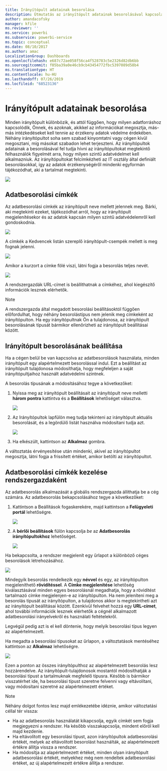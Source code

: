 ```yaml
---
title: Irányítópult adatainak besorolása
description: Útmutatás az irányítópult adatainak besorolásával kapcsolatban (például hogyan állíthatja be a rendszergazda, vagy hogy az irányítópult tulajdonosai hogyan tudják módosítani a besorolást).
author: amandacofsky
manager: kfile
ms.reviewer: ''
ms.service: powerbi
ms.subservice: powerbi-service
ms.topic: conceptual
ms.date: 08/10/2017
ms.author: amac
LocalizationGroup: Dashboards
ms.openlocfilehash: e687c72ae058f56ca4f528783c5e2326d82db6bb
ms.sourcegitcommit: f05ba39a0e46cb9cb43454772fbc5397089d58b4
ms.translationtype: HT
ms.contentlocale: hu-HU
ms.lasthandoff: 07/26/2019
ms.locfileid: "68523136"
---
```

# <a name="dashboard-data-classification"></a>Irányítópult adatainak besorolása
Minden irányítópult különbözik, és attól függően, hogy milyen adatforráshoz kapcsolódik, Önnek, és azoknak, akikkel az információkat megosztja, más-más intézkedéseket kell tennie az érzékeny adatok védelme érdekében. Néhány irányítópultot soha sem szabad kinyomtatni vagy cégen kívül megosztani, míg másokat szabadon lehet terjeszteni. Az irányítópultok adatainak a besorolásával fel tudja hívni az irányítópultokat megtekintő felhasználók figyelmét arra, hogy milyen szintű adatvédelmet kell alkalmazniuk. Az irányítópultokat felcímkézheti az IT osztály által definiált besorolásokkal, így az adatok érzékenységéről mindenki egyformán tájékozódhat, aki a tartalmat megtekinti.

![](media/service-data-classification/dashboard_tagged_as_hbi.png)

## <a name="data-classification-tags"></a>Adatbesorolási címkék
Az adatbesorolási címkék az irányítópult neve mellett jelennek meg. Bárki, aki megtekinti ezeket, tájékozódhat arról, hogy az irányítópult megjelenítésekor és az adatok kapcsán milyen szintű adatvédelemről kell gondoskodnia.

![](media/service-data-classification/tag_next_to_title.png)

A címkék a Kedvencek listán szereplő irányítópult-csempék mellett is meg fognak jelenni.

![](media/service-data-classification/tag_on_dashboard_tile.png)

Amikor a kurzort a címke fölé viszi, látni fogja a besorolás teljes nevét.

![](media/service-data-classification/tag_tooltip.png)

A rendszergazdák URL-címet is beállíthatnak a címkéhez, ahol kiegészítő információk lesznek elérhetők.

> [!NOTE]
> A rendszergazda által megadott besorolási beállításoktól függően előfordulhat, hogy néhány besorolástípus nem jelenik meg címkeként az irányítópulton. Ha egy irányítópultnak Ön a tulajdonosa, az irányítópult besorolásának típusát bármikor ellenőrizheti az irányítópult beállításai között.
> 
> 

## <a name="setting-a-dashboards-classification"></a>Irányítópult besorolásának beállítása
Ha a cégen belül be van kapcsolva az adatbesorolások használata, minden irányítópult egy alapértelmezett besorolással indul. Ezt a beállítást az irányítópult tulajdonosa módosíthatja, hogy megfeleljen a saját irányítópultjaihoz használt adatvédelmi szintnek.

A besorolás típusának a módosításához tegye a következőket:

1. Nyissa meg az irányítópult beállításait az irányítópult neve melletti **három pontra** kattintva és a **Beállítások** lehetőséget választva.
   
    ![](media/service-data-classification/dashboard_settings.png)
2. Az Irányítópultok lapfülön meg tudja tekinteni az irányítópult aktuális besorolását, és a legördülő listát használva módosítani tudja azt.
   
    ![](media/service-data-classification/classification_setting_dropdown.png)
3. Ha elkészült, kattintson az **Alkalmaz** gombra.

A változtatás érvényesítése után mindenki, akivel az irányítópultot megosztja, látni fogja a frissített értéket, amikor betölti az irányítópultot.

## <a name="working-with-data-classification-tags-as-an-admin"></a>Adatbesorolási címkék kezelése rendszergazdaként
Az adatbesorolás alkalmazását a globális rendszergazda állíthatja be a cég számára. Az adatbesorolás bekapcsolásához tegye a következőket:

1. Kattintson a Beállítások fogaskerekére, majd kattintson a **Felügyeleti portál** lehetőségre.
   
    ![](media/service-data-classification/admin_portal_in_settings.png)
2. A **bérlői beállítások** fülön kapcsolja *be* az **Adatbesorolás irányítópultokhoz** lehetőséget.
   
    ![](media/service-data-classification/data_classification_switch_location.png)

Ha bekapcsolta, a rendszer megjelenít egy űrlapot a különböző céges besorolások létrehozásához.

![](media/service-data-classification/blank_classification_form.png)

Mindegyik besorolás rendelkezik egy **névvel** és egy, az irányítópulton megjeleníthető **rövidítéssel**. A **Címke megjelenítése** lehetőség kiválasztásával minden egyes besorolásnál megadhatja, hogy a rövidítést tartalmazó címke megjelenjen-e az irányítópulton. Ha nem jeleníteni meg a besorolás típusát az irányítópulton, a tulajdonos akkor is megtekintheti azt az irányítópult beállításai között. Ezenkívül felvehet hozzá egy **URL-címet**, ahol további információk lesznek elérhetők a cégnél alkalmazott adatbesorolási irányelvekről és használati feltételekről.  

Legvégül pedig azt is el kell döntenie, hogy melyik besorolási típus legyen az alapértelmezett.  

Ha megadta a besorolási típusokat az űrlapon, a változtatások mentéséhez kattintson az **Alkalmaz** lehetőségre.

![](media/service-data-classification/filled_in_classification_form.png)

Ezen a ponton az összes irányítópulthoz az alapértelmezett besorolás lesz hozzárendelve. Az irányítópult-tulajdonosok mostantól módosíthatják a besorolási típust a tartalmuknak megfelelő típusra. Később is bármikor visszatérhet ide, ha besorolási típust szeretne felvenni vagy eltávolítani, vagy módosítani szeretné az alapértelmezett értéket.  

> [!NOTE]
> Néhány dolgot fontos lesz majd emlékezetébe idéznie, amikor változtatási céllal tér vissza:
> 
> * Ha az adatbesorolás használatát kikapcsolja, egyik címkét sem fogja megjegyezni a rendszer. Ha később visszakapcsolja, mindent előröl kell majd kezdenie.  
> * Ha eltávolított egy besorolási típust, azon irányítópultok adatbesorolási értékét, melyek az eltávolított besorolást használták, az alapértelmezett értékre állítja vissza a rendszer.  
> * Ha módosítja az alapértelmezett értéket, minden olyan irányítópult adatbesorolási értékét, melyekhez még nem rendeltek adatbesorolási értéket, az új alapértelmezett értékre állítja a rendszer.
> 
> 

